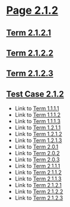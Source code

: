# [Page 2.1.2](#page-212)

## [Term 2.1.2.1](#term-2121)

## [Term 2.1.2.2](#term-2122)

## [Term 2.1.2.3](#term-2123)

## [Test Case 2.1.2](#test-case-212)

*   Link to [Term 1.1.1.1](../../chapter-1/KEY-1/page-1-1-1.md#term-1111)
*   Link to [Term 1.1.1.2](../../chapter-1/KEY-1/page-1-1-1.md#term-1112)
*   Link to [Term 1.1.1.3](../../chapter-1/KEY-1/page-1-1-1.md#term-1113)
*   Link to [Term 1.2.1.1](../../chapter-1/KEY-1/page-1-2-1.md#term-1211)
*   Link to [Term 1.2.1.2](../../chapter-1/KEY-1/page-1-2-1.md#term-1212)
*   Link to [Term 1.2.1.3](../../chapter-1/KEY-1/page-1-2-1.md#term-1213)
*   Link to [Term 2.0.1](../page-2-0.md#term-201)
*   Link to [Term 2.0.2](../page-2-0.md#term-202)
*   Link to [Term 2.0.3](../page-2-0.md#term-203)
*   Link to [Term 2.1.1.1](./page-2-1-1.md#term-2111)
*   Link to [Term 2.1.1.2](./page-2-1-1.md#term-2112)
*   Link to [Term 2.1.1.3](./page-2-1-1.md#term-2113)
*   Link to [Term 2.1.2.1](#term-2121)
*   Link to [Term 2.1.2.2](#term-2122)
*   Link to [Term 2.1.2.3](#term-2123)
